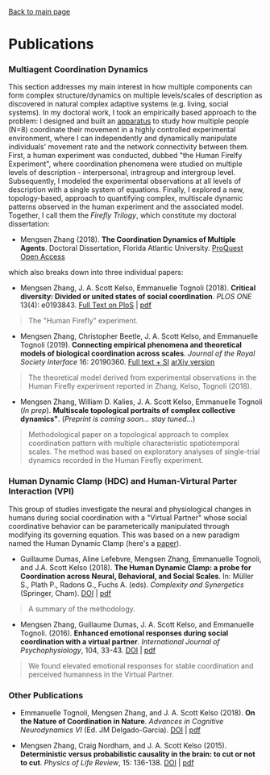 [Back to main page](index.md) 
# Publications

### Multiagent Coordination Dynamics
This section addresses my main interest in how multiple components can form complex structure/dynamics on multiple levels/scales of description as discovered in natural complex adaptive systems (e.g. living, social systems). In my doctoral work, I took an empirically based approach to the problem: I designed and built an [apparatus](/pics/ff_apparatus.png) to study how multiple people (N=8) coordinate their movement in a highly controlled experimental environment, where I can independently and dynamically manipulate individuals' movement rate and the network connectivity between them. First, a human experiment was conducted, dubbed "the Human Firelfy Experiment", where coordination phenomena were studied on multiple levels of description - interpersonal, intragroup and intergroup level. Subsequently, I modeled the experimental observations at all levels of description with a single system of equations. Finally, I explored a new, topology-based, approach to quantifying complex, multiscale dynamic patterns observed in the human experiment and the associated model. Together, I call them the *Firefly Trilogy*, which constitute my doctoral dissertation:

* Mengsen Zhang (2018). **The Coordination Dynamics of Multiple Agents**. Doctoral Dissertation, Florida Atlantic University. 
[ProQuest Open Access](https://pqdtopen.proquest.com/pubnum/10979968.html)

which also breaks down into three individual papers:

* Mengsen Zhang, J. A. Scott Kelso, Emmanuelle Tognoli (2018). **Critical diversity: Divided or united states of social coordination**. *PLOS ONE* 13(4): e0193843. 
[Full Text on PloS](https://doi.org/10.1371/journal.pone.0193843) | [pdf](/docs/ZhangEtal_2018_Firefly_wSI.pdf)  
> The "Human Firefly" experiment.

* Mengsen Zhang, Christopher Beetle, J. A. Scott Kelso, and Emmanuelle Tognoli (2019). **Connecting empirical phenomena and theoretical models of biological coordination across scales**. *Journal of the Royal Society Interface* 16: 20190360. 
[Full text + SI](/docs/ZhangEtal2019_CoordinationAcrossScales_wSI.pdf)
[arXiv version](https://arxiv.org/abs/1812.00423)
> The theoretical model derived from experimental observations in the Human Firefly experiment reported in Zhang, Kelso, Tognoli (2018).

* Mengsen Zhang, William D. Kalies, J. A. Scott Kelso, Emmanuelle Tognoli (*In prep*). **Multiscale topological portraits of complex collective dynamics"**. (*Preprint is coming soon... stay tuned...*)
> Methodological paper on a topological approach to complex coordination pattern with multiple characteristic spatiotemporal scales. The method was based on exploratory analyses of single-trial dynamics recorded in the Human Firefly experiment.

### Human Dynamic Clamp (HDC) and Human-Virtural Parter Interaction (VPI)
This group of studies investigate the neural and physiological changes in humans during social coordination with a "Virtual Partner" whose social coordinative behavior can be parameterically manipulated through modifying its governing equation. This was based on a new paradigm named the Human Dynamic Clamp (here's a [paper](https://doi.org/10.1073/pnas.1407486111)).

* Guillaume Dumas, Aline Lefebvre, Mengsen Zhang, Emmanuelle Tognoli, and J.A. Scott Kelso (2018). **The Human Dynamic Clamp: a probe for Coordination across Neural, Behavioral, and Social Scales**. In: Müller S., Plath P., Radons G., Fuchs A. (eds). *Complexity and Synergetics* (Springer, Cham). 
[DOI](https://doi.org/10.1007/978-3-319-64334-2_24) | [pdf](/docs/DumasEtal_2018_CNS.pdf)
> A summary of the methodology. 

* Mengsen Zhang, Guillaume Dumas, J. A. Scott Kelso, and Emmanuelle Tognoli. (2016). **Enhanced emotional responses during social coordination with a virtual partner**. *International Journal of Psychophysiology*, 104, 33-43. 
[DOI](http://dx.doi.org/10.1016/j.ijpsycho.2016.04.001) | [pdf](/docs/Zhang_2016_emotionVPI_final.pdf)
> We found elevated emotional responses for stable coordination and perceived humanness in the Virtual Partner.

### Other Publications
* Emmanuelle Tognoli, Mengsen Zhang, and J. A. Scott Kelso (2018). **On the Nature of Coordination in Nature**. *Advances in Cognitive Neurodynamics VI* (Ed. JM Delgado-Garcia). 
[DOI](https://doi.org/10.1007/978-981-10-8854-4_48) | [pdf](/docs/Tognoli_etal_NCN2018.pdf)

* Mengsen Zhang, Craig Nordham, and J. A. Scott Kelso (2015). **Deterministic versus probabilistic causality in the brain: to cut or not to cut**. *Physics of Life Review*, 15: 136-138. 
[DOI](http://dx.doi.org/10.1016/j.plrev.2015.10.002) | [pdf](/docs/Zhang_2015_causality.pdf)


